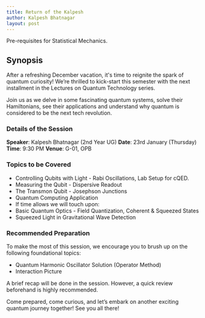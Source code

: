 ```yaml
---
title: Return of the Kalpesh
author: Kalpesh Bhatnagar
layout: post
---
```


Pre-requisites for Statistical Mechanics.

<!--more-->

## Synopsis

After a refreshing December vacation, it's time to reignite the spark of quantum curiosity! We’re thrilled to kick-start this semester with the next installment in the Lectures on Quantum Technology series.

Join us as we delve in some fascinating quantum systems, solve their Hamiltonians, see their applications and understand why quantum is considered to be the next tech revolution.

### Details of the Session

**Speaker**: Kalpesh Bhatnagar (2nd Year UG)
**Date**: 23rd January (Thursday)
**Time**: 9:30 PM
**Venue**: G-01, OPB

### Topics to be Covered

- Controlling Qubits with Light - Rabi Oscillations, Lab Setup for cQED.
- Measuring the Qubit - Dispersive Readout
- The Transmon Qubit - Josephson Junctions
- Quantum Computing Application
- If time allows we will touch upon:
- Basic Quantum Optics - Field Quantization, Coherent & Squeezed States
- Squeezed Light in Gravitational Wave Detection

### Recommended Preparation

To make the most of this session, we encourage you to brush up on the following foundational topics:

- Quantum Harmonic Oscillator Solution (Operator Method)
- Interaction Picture

A brief recap will be done in the session. However, a quick review beforehand is highly recommended.

Come prepared, come curious, and let’s embark on another exciting quantum journey together!
See you all there!

